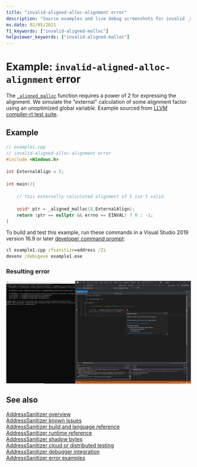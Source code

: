```yaml
---
title: "invalid-aligned-alloc-alignment error"
description: "Source examples and live debug screenshots for invalid _aligned_malloc errors."
ms.date: 02/05/2021
f1_keywords: ["invalid-aligned-malloc"]
helpviewer_keywords: ["invalid-aligned-malloc"]
---
```


# Example: `invalid-aligned-alloc-alignment` error

The [`_aligned_malloc`](../c-runtime-library/reference/aligned-malloc.md) function requires a power of 2 for expressing the alignment. We simulate the "external" calculation of some alignment factor using an unoptimized global variable. Example sourced from [LLVM compiler-rt test suite](https://github.com/llvm/llvm-project/tree/main/compiler-rt/test/asan/TestCases).

## Example

```cpp
// example1.cpp
// invalid-aligned-alloc-alignment error
#include <Windows.h>

int ExternalAlign = 5;

int main(){

    // this externally calculated alignment of 5 isn't valid.

    void* ptr = _aligned_malloc(8,ExternalAlign); 
    return (ptr == nullptr && errno == EINVAL) ? 0 : -1;
}
```

To build and test this example, run these commands in a Visual Studio 2019 version 16.9 or later [developer command prompt](../build/building-on-the-command-line.md#developer_command_prompt_shortcuts):

```cmd
cl example1.cpp /fsanitize=address /Zi
devenv /debugexe example1.exe
```

### Resulting error

![Screenshot of debugger displaying error in example1](media/invalid-aligned-alloc-alignment-example1.png)

## See also

[AddressSanitizer overview](./asan.md)\
[AddressSanitizer known issues](./asan-known-issues.md)\
[AddressSanitizer build and language reference](./asan-building.md)\
[AddressSanitizer runtime reference](./asan-runtime.md)\
[AddressSanitizer shadow bytes](./asan-shadowbytes.md)\
[AddressSanitizer cloud or distributed testing](./asan-offline-crash-dumps.md)\
[AddressSanitizer debugger integration](./asan-debugger-integration.md)\
[AddressSanitizer error examples](./asan-examples.md)

